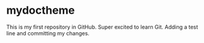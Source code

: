 # mydoctheme
This is my first repository in GitHub. Super excited to learn Git.
Adding a test line and committing my changes.
